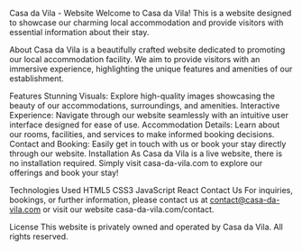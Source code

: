 Casa da Vila - Website
Welcome to Casa da Vila! This is a website designed to showcase our charming local accommodation and provide visitors with essential information about their stay.

About
Casa da Vila is a beautifully crafted website dedicated to promoting our local accommodation facility. We aim to provide visitors with an immersive experience, highlighting the unique features and amenities of our establishment.

Features
Stunning Visuals: Explore high-quality images showcasing the beauty of our accommodations, surroundings, and amenities.
Interactive Experience: Navigate through our website seamlessly with an intuitive user interface designed for ease of use.
Accommodation Details: Learn about our rooms, facilities, and services to make informed booking decisions.
Contact and Booking: Easily get in touch with us or book your stay directly through our website.
Installation
As Casa da Vila is a live website, there is no installation required. Simply visit casa-da-vila.com to explore our offerings and book your stay!

Technologies Used
HTML5
CSS3
JavaScript
React
Contact Us
For inquiries, bookings, or further information, please contact us at contact@casa-da-vila.com or visit our website casa-da-vila.com/contact.

License
This website is privately owned and operated by Casa da Vila. All rights reserved.
